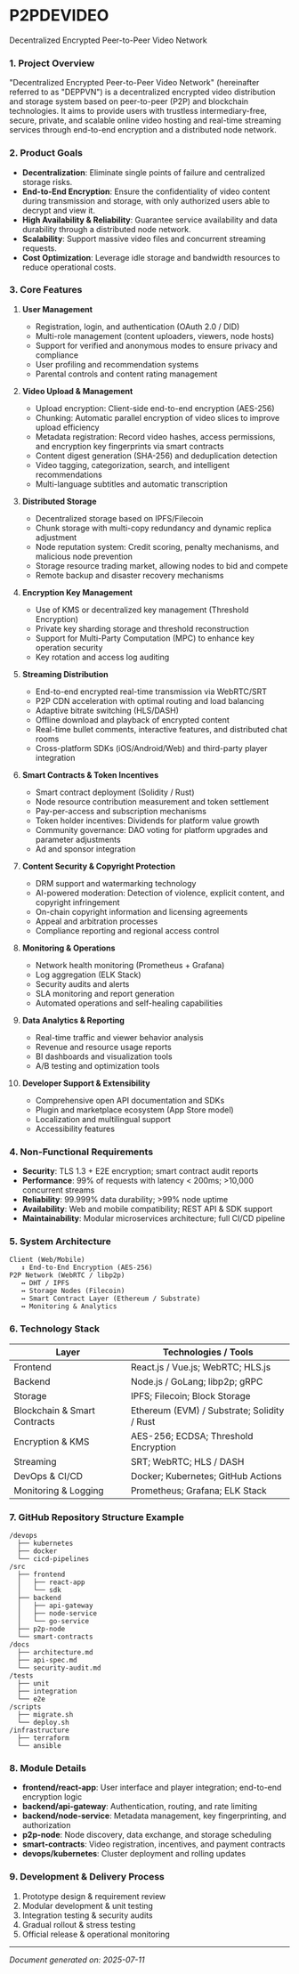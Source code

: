 # P2PDEVIDEO

Decentralized Encrypted Peer-to-Peer Video Network


### 1. Project Overview  

"Decentralized Encrypted Peer-to-Peer Video Network" (hereinafter referred to as "DEPPVN") is a decentralized encrypted video distribution and storage system based on peer-to-peer (P2P) and blockchain technologies. It aims to provide users with trustless intermediary-free, secure, private, and scalable online video hosting and real-time streaming services through end-to-end encryption and a distributed node network.  

### 2. Product Goals  

- **Decentralization**: Eliminate single points of failure and centralized storage risks.  
- **End-to-End Encryption**: Ensure the confidentiality of video content during transmission and storage, with only authorized users able to decrypt and view it.  
- **High Availability & Reliability**: Guarantee service availability and data durability through a distributed node network.  
- **Scalability**: Support massive video files and concurrent streaming requests.  
- **Cost Optimization**: Leverage idle storage and bandwidth resources to reduce operational costs.  

### 3. Core Features  

1. **User Management**  
   - Registration, login, and authentication (OAuth 2.0 / DID)  
   - Multi-role management (content uploaders, viewers, node hosts)  
   - Support for verified and anonymous modes to ensure privacy and compliance  
   - User profiling and recommendation systems  
   - Parental controls and content rating management  

2. **Video Upload & Management**  
   - Upload encryption: Client-side end-to-end encryption (AES-256)  
   - Chunking: Automatic parallel encryption of video slices to improve upload efficiency  
   - Metadata registration: Record video hashes, access permissions, and encryption key fingerprints via smart contracts  
   - Content digest generation (SHA-256) and deduplication detection  
   - Video tagging, categorization, search, and intelligent recommendations  
   - Multi-language subtitles and automatic transcription  

3. **Distributed Storage**  
   - Decentralized storage based on IPFS/Filecoin  
   - Chunk storage with multi-copy redundancy and dynamic replica adjustment  
   - Node reputation system: Credit scoring, penalty mechanisms, and malicious node prevention  
   - Storage resource trading market, allowing nodes to bid and compete  
   - Remote backup and disaster recovery mechanisms  

4. **Encryption Key Management**  
   - Use of KMS or decentralized key management (Threshold Encryption)  
   - Private key sharding storage and threshold reconstruction  
   - Support for Multi-Party Computation (MPC) to enhance key operation security  
   - Key rotation and access log auditing  

5. **Streaming Distribution**  
   - End-to-end encrypted real-time transmission via WebRTC/SRT  
   - P2P CDN acceleration with optimal routing and load balancing  
   - Adaptive bitrate switching (HLS/DASH)  
   - Offline download and playback of encrypted content  
   - Real-time bullet comments, interactive features, and distributed chat rooms  
   - Cross-platform SDKs (iOS/Android/Web) and third-party player integration  

6. **Smart Contracts & Token Incentives**  
   - Smart contract deployment (Solidity / Rust)  
   - Node resource contribution measurement and token settlement  
   - Pay-per-access and subscription mechanisms  
   - Token holder incentives: Dividends for platform value growth  
   - Community governance: DAO voting for platform upgrades and parameter adjustments  
   - Ad and sponsor integration  

7. **Content Security & Copyright Protection**  
   - DRM support and watermarking technology  
   - AI-powered moderation: Detection of violence, explicit content, and copyright infringement  
   - On-chain copyright information and licensing agreements  
   - Appeal and arbitration processes  
   - Compliance reporting and regional access control  

8. **Monitoring & Operations**  
   - Network health monitoring (Prometheus + Grafana)  
   - Log aggregation (ELK Stack)  
   - Security audits and alerts  
   - SLA monitoring and report generation  
   - Automated operations and self-healing capabilities  

9. **Data Analytics & Reporting**  
   - Real-time traffic and viewer behavior analysis  
   - Revenue and resource usage reports  
   - BI dashboards and visualization tools  
   - A/B testing and optimization tools  

10. **Developer Support & Extensibility**  
    - Comprehensive open API documentation and SDKs  
    - Plugin and marketplace ecosystem (App Store model)  
    - Localization and multilingual support  
    - Accessibility features  

### 4. Non-Functional Requirements  

- **Security**: TLS 1.3 + E2E encryption; smart contract audit reports  
- **Performance**: 99% of requests with latency < 200ms; >10,000 concurrent streams  
- **Reliability**: 99.999% data durability; >99% node uptime  
- **Availability**: Web and mobile compatibility; REST API & SDK support  
- **Maintainability**: Modular microservices architecture; full CI/CD pipeline  

### 5. System Architecture  

```
Client (Web/Mobile)  
   ↕ End-to-End Encryption (AES-256)  
P2P Network (WebRTC / libp2p)  
   ↔ DHT / IPFS  
   ↔ Storage Nodes (Filecoin)  
   ↔ Smart Contract Layer (Ethereum / Substrate)  
   ↔ Monitoring & Analytics  
```  

### 6. Technology Stack  

| Layer                        | Technologies / Tools                        |
| ---------------------------- | ------------------------------------------- |
| Frontend                     | React.js / Vue.js; WebRTC; HLS.js           |
| Backend                      | Node.js / GoLang; libp2p; gRPC              |
| Storage                      | IPFS; Filecoin; Block Storage               |
| Blockchain & Smart Contracts | Ethereum (EVM) / Substrate; Solidity / Rust |
| Encryption & KMS             | AES-256; ECDSA; Threshold Encryption        |
| Streaming                    | SRT; WebRTC; HLS / DASH                     |
| DevOps & CI/CD               | Docker; Kubernetes; GitHub Actions          |
| Monitoring & Logging         | Prometheus; Grafana; ELK Stack              |

### 7. GitHub Repository Structure Example  

```
/devops  
  ├── kubernetes  
  ├── docker  
  └── cicd-pipelines  
/src  
  ├── frontend  
  │   ├── react-app  
  │   └── sdk  
  ├── backend  
  │   ├── api-gateway  
  │   ├── node-service  
  │   └── go-service  
  ├── p2p-node  
  └── smart-contracts  
/docs  
  ├── architecture.md  
  ├── api-spec.md  
  └── security-audit.md  
/tests  
  ├── unit  
  ├── integration  
  └── e2e  
/scripts  
  ├── migrate.sh  
  └── deploy.sh  
/infrastructure  
  ├── terraform  
  └── ansible  
```  

### 8. Module Details  

- **frontend/react-app**: User interface and player integration; end-to-end encryption logic  
- **backend/api-gateway**: Authentication, routing, and rate limiting  
- **backend/node-service**: Metadata management, key fingerprinting, and authorization  
- **p2p-node**: Node discovery, data exchange, and storage scheduling  
- **smart-contracts**: Video registration, incentives, and payment contracts  
- **devops/kubernetes**: Cluster deployment and rolling updates  

### 9. Development & Delivery Process  

1. Prototype design & requirement review  
2. Modular development & unit testing  
3. Integration testing & security audits  
4. Gradual rollout & stress testing  
5. Official release & operational monitoring  

---  

*Document generated on: 2025-07-11*